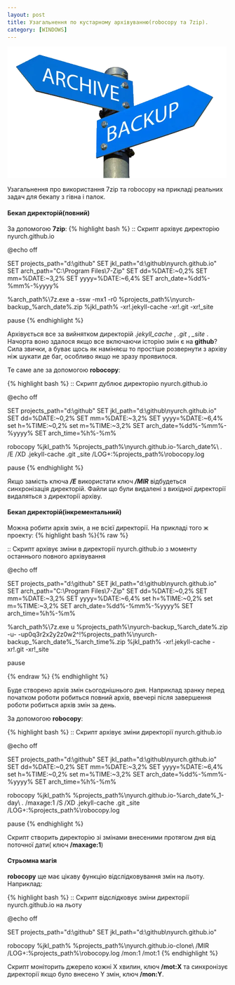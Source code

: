 ```yaml
---
layout: post
title: Узагальнення по кустарному архівуванню(robocopy та 7zip).
category: [WINDOWS]
---
```

![backup logo](/assets/media/backup.webp?style=head)  

Узагальнення про використання 7zip та robocopy на прикладі реальних задач для бекапу з гівна і палок.<!--more-->

#### Бекап директорій(повний)
За допомогою **7zip**:
{% highlight bash %}
:: Скрипт архівує директорію nyurch.github.io

@echo off

SET projects_path="d:\github"
SET jkl_path="d:\github\nyurch.github.io"
SET arch_path="C:\Program Files\7-Zip"
SET dd=%DATE:~0,2%
SET mm=%DATE:~3,2%
SET yyyy=%DATE:~6,4%
SET arch_date=%dd%-%mm%-%yyyy%

%arch_path%\7z.exe a -ssw -mx1 -r0 %projects_path%\nyurch-backup_%arch_date%.zip %jkl_path% -xr!.jekyll-cache -xr!.git -xr!_site

pause
{% endhighlight %}

Архівується все за вийнятком директорій _.jekyll_cache_ , _.git_ , _\_site_ . Начорта воно здалося якщо все включаючи історію змін є на **github**? Сила звички, а буває щось як наміняєш то простіше розвернути з архіву ніж шукати де баг, особливо якщо не зразу проявилося.

Те саме але за допомогою **robocopy**:

{% highlight bash %}
:: Скрипт дублює директорію nyurch.github.io

@echo off

SET projects_path="d:\github"
SET jkl_path="d:\github\nyurch.github.io"
SET dd=%DATE:~0,2%
SET mm=%DATE:~3,2%
SET yyyy=%DATE:~6,4%
set h=%TIME:~0,2%
set m=%TIME:~3,2%
SET arch_date=%dd%-%mm%-%yyyy%
SET arch_time=%h%-%m%

robocopy %jkl_path% %projects_path%\nyurch.github.io-%arch_date%\ *.* /E /XD .jekyll-cache .git _site /LOG+:%projects_path%\robocopy.log

pause
{% endhighlight %}

Якщо замість ключа ***/E*** використати ключ ***/MIR*** відбудеться синхронізація директорій. Файли що були видалені з вихідної директорії видаляться з директорії архіву.

#### Бекап директорій(інкрементальний)
Можна робити архів змін, а не всієї директорії. На прикладі того ж проекту:
{% highlight bash %}{% raw %}

:: Скрипт архівує зміни в директорії nyurch.github.io з моменту останнього повного архівування

@echo off

SET projects_path="d:\github"
SET jkl_path="d:\github\nyurch.github.io"
SET arch_path="C:\Program Files\7-Zip"
SET dd=%DATE:~0,2%
SET mm=%DATE:~3,2%
SET yyyy=%DATE:~6,4%
set h=%TIME:~0,2%
set m=%TIME:~3,2%
SET arch_date=%dd%-%mm%-%yyyy%
SET arch_time=%h%-%m%

%arch_path%\7z.exe u %projects_path%\nyurch-backup_%arch_date%.zip -u- -up0q3r2x2y2z0w2^!%projects_path%\nyurch-backup_%arch_date%_%arch_time%.zip %jkl_path% -xr!.jekyll-cache -xr!.git -xr!_site

pause

{% endraw %}
{% endhighlight %}

Буде створено архів змін сьогоднішнього дня. Наприклад зранку перед початком роботи робиться повний архів, ввечері після завершення роботи робиться архів змін за день.

За допомогою **robocopy**:

{% highlight bash %}
:: Скрипт архівує зміни директорії nyurch.github.io

@echo off

SET projects_path="d:\github"
SET jkl_path="d:\github\nyurch.github.io"
SET dd=%DATE:~0,2%
SET mm=%DATE:~3,2%
SET yyyy=%DATE:~6,4%
set h=%TIME:~0,2%
set m=%TIME:~3,2%
SET arch_date=%dd%-%mm%-%yyyy%
SET arch_time=%h%-%m%

robocopy %jkl_path% %projects_path%\nyurch.github.io-%arch_date%_1-day\ *.*  /maxage:1 /S /XD .jekyll-cache .git _site /LOG+:%projects_path%\robocopy.log

pause
{% endhighlight %}

Скрипт створить директорію зі змінами внесеними протягом дня від поточної дати( ключ **/maxage:1**)

#### Стрьомна магія
**robocopy** ще має цікаву функцію відслідковування змін на льоту. Наприклад:

{% highlight bash %}
:: Скрипт відслідковує зміни директорії nyurch.github.io на льоту

@echo off

SET projects_path="d:\github"
SET jkl_path="d:\github\nyurch.github.io"

robocopy %jkl_path% %projects_path%\nyurch.github.io-clone\ /MIR /LOG+:%projects_path%\robocopy.log /mon:1 /mot:1
{% endhighlight %}

Скрипт моніторить джерело кожні X хвилин, ключ **/mot:X** та синхронізує директорії якщо було внесено Y змін, ключ **/mon:Y**.
